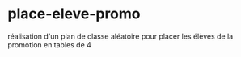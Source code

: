 # place-eleve-promo
réalisation d'un plan de classe aléatoire pour placer les élèves de la promotion en tables de 4
